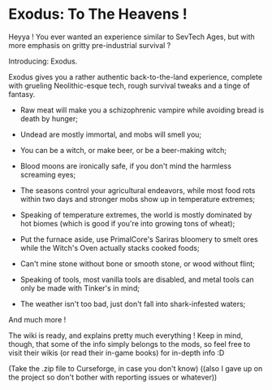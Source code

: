 # Exodus: To The Heavens !
Heyya !
You ever wanted an experience similar to SevTech Ages, but with more emphasis on gritty pre-industrial survival ?

Introducing: Exodus.



Exodus gives you a rather authentic back-to-the-land experience, complete with grueling Neolithic-esque tech, rough survival tweaks
and a tinge of fantasy.

- Raw meat will make you a schizophrenic vampire while avoiding bread is death by hunger;

- Undead are mostly immortal, and mobs will smell you;

- You can be a witch, or make beer, or be a beer-making witch;

- Blood moons are ironically safe, if you don't mind the harmless screaming eyes;

- The seasons control your agricultural endeavors, while most food rots within two days and stronger mobs show up in temperature extremes;

- Speaking of temperature extremes, the world is mostly dominated by hot biomes (which is good if you're into growing tons of wheat);

- Put the furnace aside, use PrimalCore's Sariras bloomery to smelt ores while the Witch's Oven actually stacks cooked foods;

- Can't mine stone without bone or smooth stone, or wood without flint;

- Speaking of tools, most vanilla tools are disabled, and metal tools can only be made with Tinker's in mind;

- The weather isn't too bad, just don't fall into shark-infested waters;

And much more !


The wiki is ready, and explains pretty much everything ! Keep in mind, though, that some of the info simply belongs to the mods, so feel free to visit their wikis (or read their in-game books) for in-depth info :D

(Take the .zip file to Curseforge, in case you don't know)
((also I gave up on the project so don't bother with reporting issues or whatever))
